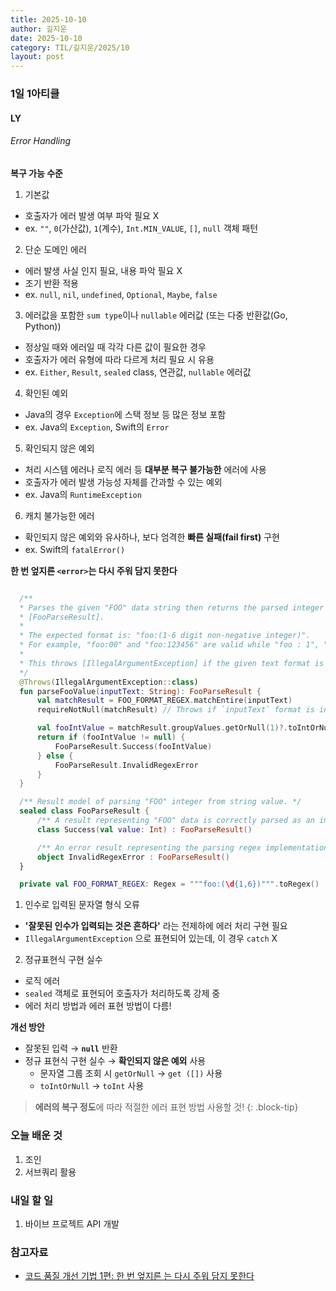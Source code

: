 ```yaml
---
title: 2025-10-10
author: 길지운
date: 2025-10-10
category: TIL/길지운/2025/10
layout: post
---
```


### 1일 1아티클
#### LY
###### Error Handling
**복구 가능 수준**
1. 기본값
  - 호출자가 에러 발생 여부 파악 필요 X
  - ex. `""`, `0`(가산값), `1`(계수), `Int.MIN_VALUE`, `[]`, `null` 객체 패턴
2. 단순 도메인 에러
  - 에러 발생 사실 인지 필요, 내용 파악 필요 X
  - 조기 반환 적용
  - ex. `null`, `nil`, `undefined`, `Optional`, `Maybe`, `false`
3. 에러값을 포함한 `sum type`이나 `nullable` 에러값 (또는 다중 반환값(Go, Python))
  - 정상일 때와 에러일 때 각각 다른 값이 필요한 경우
  - 호출자가 에러 유형에 따라 다르게 처리 필요 시 유용
  - ex. `Either`, `Result`, `sealed` class, 연관값, `nullable` 에러값
4. 확인된 예외
  - Java의 경우 `Exception`에 스택 정보 등 많은 정보 포함
  - ex. Java의 `Exception`, Swift의 `Error`
5. 확인되지 않은 예외
  - 처리 시스템 에러나 로직 에러 등 **대부분 복구 불가능한** 에러에 사용
  - 호출자가 에러 발생 가능성 자체를 간과할 수 있는 예외
  - ex. Java의 `RuntimeException`
6. 캐치 불가능한 에러
  - 확인되지 않은 예외와 유사하나, 보다 엄격한 **빠른 실패(fail first)** 구현
  - ex. Swift의 `fatalError()`

**한 번 엎지른 `<error>`는 다시 주워 담지 못한다**
```kotlin

  /**
  * Parses the given "FOO" data string then returns the parsed integer by wrapping with
  * [FooParseResult].
  *
  * The expected format is: "foo:(1-6 digit non-negative integer)".
  * For example, "foo:00" and "foo:123456" are valid while "foo : 1", "foo,2", "foo:-1" are not.
  * 
  * This throws [IllegalArgumentException] if the given text format is invalid.
  */
  @Throws(IllegalArgumentException::class)
  fun parseFooValue(inputText: String): FooParseResult {
      val matchResult = FOO_FORMAT_REGEX.matchEntire(inputText)
      requireNotNull(matchResult) // Throws if `inputText` format is invalid

      val fooIntValue = matchResult.groupValues.getOrNull(1)?.toIntOrNull()
      return if (fooIntValue != null) {
          FooParseResult.Success(fooIntValue)
      } else {
          FooParseResult.InvalidRegexError
      }
  }

  /** Result model of parsing "FOO" integer from string value. */
  sealed class FooParseResult {
      /** A result representing "FOO" data is correctly parsed as an integer. */
      class Success(val value: Int) : FooParseResult()

      /** An error result representing the parsing regex implementation is incorrect. */
      object InvalidRegexError : FooParseResult()
  }

  private val FOO_FORMAT_REGEX: Regex = """foo:(\d{1,6})""".toRegex()

```
1. 인수로 입력된 문자열 형식 오류
  - **'잘못된 인수가 입력되는 것은 흔하다'** 라는 전제하에 에러 처리 구현 필요
  - `IllegalArgumentException` 으로 표현되어 있는데, 이 경우 `catch` X
2. 정규표현식 구현 실수
  - 로직 에러
  - `sealed` 객체로 표현되어 호출자가 처리하도록 강제 중
  - 에러 처리 방법과 에러 표현 방법이 다름!
  
**개선 방안**
- 잘못된 입력 → **`null`** 반환
- 정규 표현식 구현 실수 → **확인되지 않은 예외** 사용
  - 문자열 그룹 조회 시 `getOrNull` → `get ([])` 사용
  - `toIntOrNull` → `toInt` 사용
  
> **에러의 복구 정도**에 따라 적절한 에러 표현 방법 사용할 것!
{: .block-tip}
  
### 오늘 배운 것
1. 조인
2. 서브쿼리 활용
  
### 내일 할 일
1. 바이브 프로젝트 API 개발
  
### 참고자료
- [코드 품질 개선 기법 1편: 한 번 엎지른 <error>는 다시 주워 담지 못한다](https://techblog.lycorp.co.jp/ko/techniques-for-improving-code-quality-1)